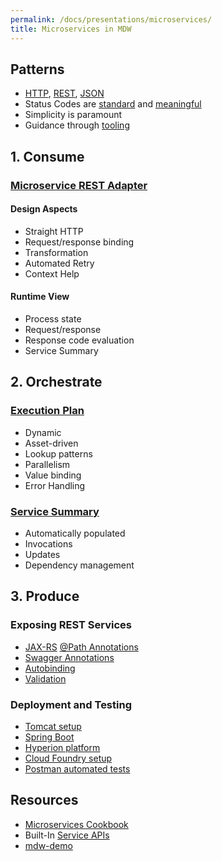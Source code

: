 ```yaml
---
permalink: /docs/presentations/microservices/
title: Microservices in MDW
---
```


## Patterns
  - [HTTP](https://www.w3.org/Protocols/HTTP/HTTP2.html), [REST](https://en.wikipedia.org/wiki/Representational_state_transfer), [JSON](http://www.json.org/)
  - Status Codes are [standard](https://www.w3.org/Protocols/HTTP/HTRESP.html) and [meaningful](https://en.wikipedia.org/wiki/List_of_HTTP_status_codes)
  - Simplicity is paramount
  - Guidance through [tooling](../../guides/InstallEclipsePluginsGuide/) 

## 1. Consume

### [Microservice REST Adapter](http://centurylinkcloud.github.io/mdw/docs/help/RestfulAdapter.html)

#### Design Aspects
  - Straight HTTP
  - Request/response binding
  - Transformation
  - Automated Retry
  - Context Help

#### Runtime View
  - Process state
  - Request/response
  - Response code evaluation
  - Service Summary
  
## 2. Orchestrate

### [Execution Plan](http://centurylinkcloud.github.io/mdw/docs/help/InvokeMultipleSubprocesses.html)
  - Dynamic
  - Asset-driven
  - Lookup patterns
  - Parallelism
  - Value binding
  - Error Handling
  
### [Service Summary](http://git.lab.af.qwest.net:7990/projects/SD/repos/sd-workflow/browse/assets/io/ctl/sd/dev/service-summary.md)
  - Automatically populated
  - Invocations
  - Updates
  - Dependency management
  
## 3. Produce

### Exposing REST Services
  - [JAX-RS](http://docs.oracle.com/javaee/6/tutorial/doc/giepu.html) [@Path Annotations](http://docs.oracle.com/javaee/6/api/javax/ws/rs/Path.html)
  - [Swagger Annotations](https://github.com/swagger-api/swagger-core/wiki/Annotations-1.5.X)
  - [Autobinding](https://limberest.io/limberest/topics/binding)
  - [Validation](https://limberest.io/limberest/topics/validation)

### Deployment and Testing
  - [Tomcat setup](../../guides/SetupGuideForTomcat/)
  - [Spring Boot](http://127.0.0.1:4000/docs/getting-started/quick-start/)
  - [Hyperion platform](https://hyperion-ui-test1.pcfomactl.dev.intranet/home.html)
  - [Cloud Foundry setup](../../guides/SetupGuideForCloudFoundry/)
  - [Postman automated tests](../../help/groovyTestScriptSyntax.html#serviceApiTesting)
  
## Resources
  - [Microservices Cookbook](../../guides/MicroservicesCookbook/)
  - Built-In [Service APIs]()
  - [mdw-demo]()